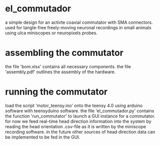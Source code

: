 ﻿# el_commutador

a simple design for an activte coaxial commutator with SMA connectors. used for tangle-free freely-moving neuronal recordings in small animals using ulca miniscopes or neuropixels probes.

# assembling the commutator

the file 'bom.xlsx' contains all necessary components. the file 'assembly.pdf' outlines the assembly of the hardware.

# running the commutator

load the script 'motor_teensy.ino' onto the teensy 4.0 using arduino software with teensyduino software. the file 'el_commutador.py' contains the function 'run_commutator' to launch a GUI instance for a commutator. for now we feed real-time head direction information into the system by reading the head orientation .csv-file as it is written by the miniscope recording software. in the future other sources of head direction data can be implemented to be fed in the GUI.
